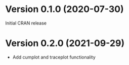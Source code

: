 # Version 0.1.0 (2020-07-30)

Initial CRAN release

# Version 0.2.0 (2021-09-29)

- Add cumplot and traceplot functionality

